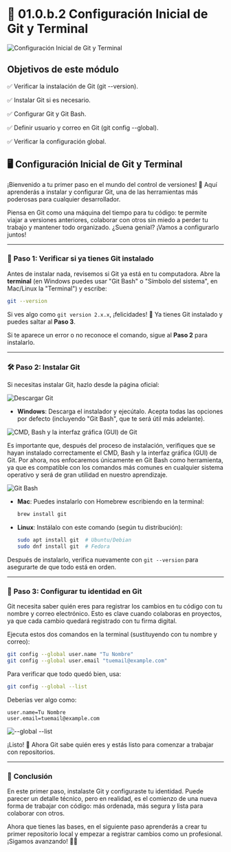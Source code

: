 # 📌 01.0.b.2 Configuración Inicial de Git y Terminal

![Configuración Inicial de Git y Terminal](https://i.imgur.com/vTioB8Q.png)

## Objetivos de este módulo

✅ Verificar la instalación de Git (git --version).

✅ Instalar Git si es necesario.

✅ Configurar Git y Git Bash.

✅ Definir usuario y correo en Git (git config --global).

✅ Verificar la configuración global.

## 🖥️ **Configuración Inicial de Git y Terminal**

¡Bienvenido a tu primer paso en el mundo del control de versiones! 🚀 Aquí aprenderás a instalar y configurar Git, una de las herramientas más poderosas para cualquier desarrollador.

Piensa en Git como una máquina del tiempo para tu código: te permite viajar a versiones anteriores, colaborar con otros sin miedo a perder tu trabajo y mantener todo organizado. ¿Suena genial? ¡Vamos a configurarlo juntos!

---

### 🔎 **Paso 1: Verificar si ya tienes Git instalado**

Antes de instalar nada, revisemos si Git ya está en tu computadora. Abre la **terminal** (en Windows puedes usar "Git Bash" o "Símbolo del sistema", en Mac/Linux la "Terminal") y escribe:

```bash
git --version
```

Si ves algo como `git version 2.x.x`, ¡felicidades! 🎉 Ya tienes Git instalado y puedes saltar al **Paso 3**.

Si te aparece un error o no reconoce el comando, sigue al **Paso 2** para instalarlo.

---

### 🛠️ **Paso 2: Instalar Git**

Si necesitas instalar Git, hazlo desde la página oficial:

![Descargar Git](https://i.imgur.com/PaTZwji.png)

- **Windows**: Descarga el instalador y ejecútalo. Acepta todas las opciones por defecto (incluyendo "Git Bash", que te será útil más adelante).

![CMD, Bash y la interfaz gráfica (GUI) de Git](https://i.imgur.com/vE3EqVL.png)

Es importante que, después del proceso de instalación, verifiques que se hayan instalado correctamente el CMD, Bash y la interfaz gráfica (GUI) de Git. Por ahora, nos enfocaremos únicamente en Git Bash como herramienta, ya que es compatible con los comandos más comunes en cualquier sistema operativo y será de gran utilidad en nuestro aprendizaje.

![Git Bash](https://i.imgur.com/ozCKovw.png)


- **Mac**: Puedes instalarlo con Homebrew escribiendo en la terminal:
    
    ```bash
    brew install git
    ```
    
- **Linux**: Instálalo con este comando (según tu distribución):
    
    ```bash
    sudo apt install git  # Ubuntu/Debian
    sudo dnf install git  # Fedora
    ```
    

Después de instalarlo, verifica nuevamente con `git --version` para asegurarte de que todo está en orden.

---

### 👤 **Paso 3: Configurar tu identidad en Git**

Git necesita saber quién eres para registrar los cambios en tu código con tu nombre y correo electrónico. Esto es clave cuando colaboras en proyectos, ya que cada cambio quedará registrado con tu firma digital.

Ejecuta estos dos comandos en la terminal (sustituyendo con tu nombre y correo):

```bash
git config --global user.name "Tu Nombre"
git config --global user.email "tuemail@example.com"
```

Para verificar que todo quedó bien, usa:

```bash
git config --global --list
```

Deberías ver algo como:

```
user.name=Tu Nombre
user.email=tuemail@example.com
```

![--global --list](https://i.imgur.com/BpbVfh1.png)

¡Listo! 🎯 Ahora Git sabe quién eres y estás listo para comenzar a trabajar con repositorios.

---

### 🚀 **Conclusión**

En este primer paso, instalaste Git y configuraste tu identidad. Puede parecer un detalle técnico, pero en realidad, es el comienzo de una nueva forma de trabajar con código: más ordenada, más segura y lista para colaborar con otros.

Ahora que tienes las bases, en el siguiente paso aprenderás a crear tu primer repositorio local y empezar a registrar cambios como un profesional. ¡Sigamos avanzando! 💪😃